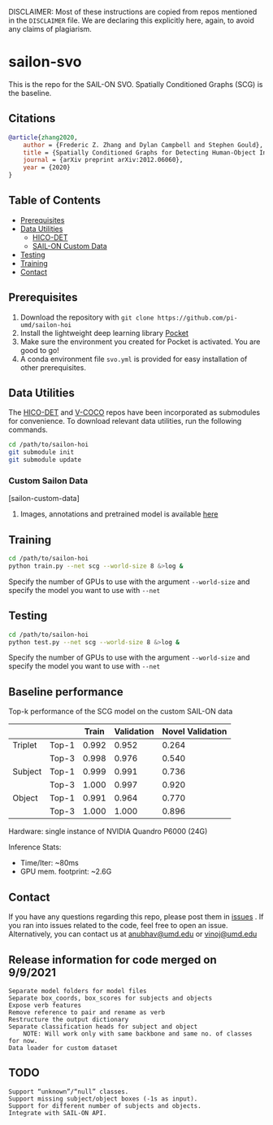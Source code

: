 DISCLAIMER: Most of these instructions are copied from repos mentioned in the `DISCLAIMER` file. We are declaring this
explicitly here, again, to avoid any claims of plagiarism.

# sailon-svo

This is the repo for the SAIL-ON SVO. Spatially Conditioned Graphs (SCG) is the baseline. 

## Citations

```bibtex
@article{zhang2020,
	author = {Frederic Z. Zhang and Dylan Campbell and Stephen Gould},
	title = {Spatially Conditioned Graphs for Detecting Human-Object Interactions},
	journal = {arXiv preprint arXiv:2012.06060},
	year = {2020}
}
```

## Table of Contents

- [Prerequisites](#prerequisites)
- [Data Utilities](#data-utilities)
    * [HICO-DET](#hico-det)
    * [SAIL-ON Custom Data](#sailon-custom-data)
- [Testing](#testing)
- [Training](#training)
- [Contact](#contact)

## Prerequisites

1. Download the repository with `git clone https://github.com/pi-umd/sailon-hoi`
2. Install the lightweight deep learning library [Pocket](https://github.com/fredzzhang/pocket)
3. Make sure the environment you created for Pocket is activated. You are good to go!
4. A conda environment file `svo.yml` is provided for easy installation of other prerequisites.

## Data Utilities

The [HICO-DET](https://github.com/pi-umd/hicodet) and [V-COCO](https://github.com/pi-umd/vcoco) repos have been
incorporated as submodules for convenience. To download relevant data utilities, run the following commands.

```bash
cd /path/to/sailon-hoi
git submodule init
git submodule update
```
### Custom Sailon Data
[sailon-custom-data]
1. Images, annotations and pretrained model is available [here](https://drive.google.com/drive/u/1/folders/18sp-dXGFyIfOH2K3ZZVfDLAna_rCEcn9)


## Training

```bash
cd /path/to/sailon-hoi
python train.py --net scg --world-size 8 &>log &
```

Specify the number of GPUs to use with the argument `--world-size` and specify the model you want to use with `--net`

## Testing

```bash
cd /path/to/sailon-hoi
python test.py --net scg --world-size 8 &>log &
```

Specify the number of GPUs to use with the argument `--world-size` and specify the model you want to use with `--net`

## Baseline performance

Top-k performance of the SCG model on the custom SAIL-ON data

|         |       | Train | Validation | Novel Validation |
|---------|-------|-------|------------|------------------|
| Triplet | Top-1 | 0.992 | 0.952      | 0.264            |
|         | Top-3 | 0.998 | 0.976      | 0.540            |
| Subject | Top-1 | 0.999 | 0.991      | 0.736            |
|         | Top-3 | 1.000 | 0.997      | 0.920            |
| Object  | Top-1 | 0.991 | 0.964      | 0.770            |
|         | Top-3 | 1.000 | 1.000      | 0.896            |

Hardware: single instance of NVIDIA Quandro P6000 (24G)

Inference Stats:
* Time/Iter: ~80ms
* GPU mem. footprint: ~2.6G


## Contact

If you have any questions regarding this repo, please post them in [issues](https://github.com/pi-umd/sailon-hoi/issues)
. If you ran into issues related to the code, feel free to open an issue. Alternatively, you can contact us at
anubhav@umd.edu or vinoj@umd.edu

## Release information for code merged on 9/9/2021

    Separate model folders for model files
    Separate box_coords, box_scores for subjects and objects
    Expose verb features
    Remove reference to pair and rename as verb
    Restructure the output dictionary
    Separate classification heads for subject and object
        NOTE: Will work only with same backbone and same no. of classes for now.
    Data loader for custom dataset

## TODO
    Support “unknown”/“null” classes. 
    Support missing subject/object boxes (-1s as input). 
    Support for different number of subjects and objects. 
    Integrate with SAIL-ON API.